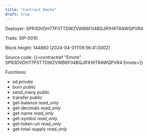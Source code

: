 ```yaml
---
title: "Contract Emote"
draft: true
---
```

Deployer: SPR3DVDH77P3TTDWZVWB6F04BQJR1H9TRAWQPVR4

Traits:
 SIP-0010



Block height: 144860 (2024-04-01T09:56:41.000Z)

Source code: {{<contractref "Emote" SPR3DVDH77P3TTDWZVWB6F04BQJR1H9TRAWQPVR4 Emote>}}

Functions:

* sd _private_
* burn _public_
* send_many _public_
* transfer _public_
* get-balance _read_only_
* get-decimals _read_only_
* get-name _read_only_
* get-symbol _read_only_
* get-token-uri _read_only_
* get-total-supply _read_only_
